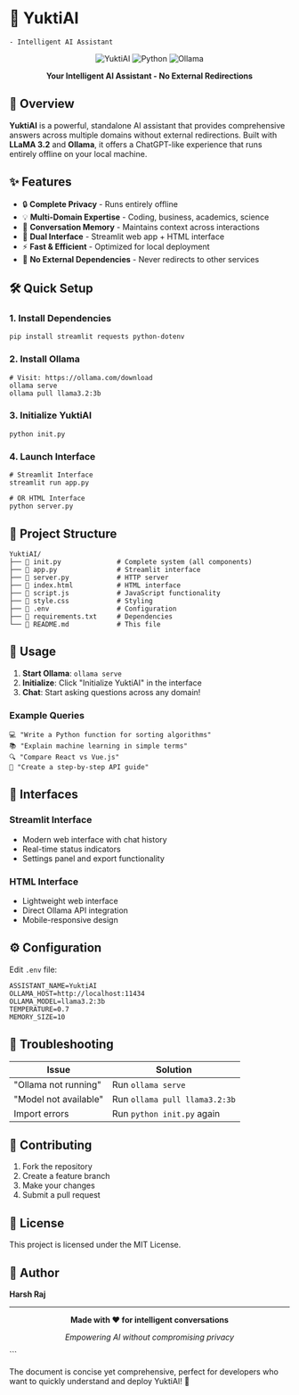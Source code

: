 # 🤖 YuktiAI 
    - Intelligent AI Assistant


<div align="center">

![YuktiAI](https://img.shields.io/badge/YuktiAI-v1.0.0-blue?style=for-the-badge&logo=robot)
![Python](https://img.shields.io/badge/Python-3.8+-green?style=for-the-badge&logo=python)
![Ollama](https://img.shields.io/badge/Ollama-LLaMA_3.2-orange?style=for-the-badge)

**Your Intelligent AI Assistant - No External Redirections**

</div>


## 🎯 Overview

**YuktiAI** is a powerful, standalone AI assistant that provides comprehensive answers across multiple domains without external redirections. Built with **LLaMA 3.2** and **Ollama**, it offers a ChatGPT-like experience that runs entirely offline on your local machine.


## ✨ Features

- 🔒 **Complete Privacy** - Runs entirely offline
- 💡 **Multi-Domain Expertise** - Coding, business, academics, science
- 🧠 **Conversation Memory** - Maintains context across interactions
- 🎨 **Dual Interface** - Streamlit web app + HTML interface
- ⚡ **Fast & Efficient** - Optimized for local deployment
- 🚫 **No External Dependencies** - Never redirects to other services


## 🛠️ Quick Setup

### 1. Install Dependencies
```
pip install streamlit requests python-dotenv
```

### 2. Install Ollama
```
# Visit: https://ollama.com/download
ollama serve
ollama pull llama3.2:3b
```

### 3. Initialize YuktiAI
```
python init.py
```

### 4. Launch Interface
```
# Streamlit Interface
streamlit run app.py

# OR HTML Interface
python server.py
```


## 📁 Project Structure

```
YuktiAI/
├── 📄 init.py              # Complete system (all components)
├── 📄 app.py               # Streamlit interface
├── 📄 server.py            # HTTP server
├── 📄 index.html           # HTML interface
├── 📄 script.js            # JavaScript functionality
├── 📄 style.css            # Styling
├── 📄 .env                 # Configuration
├── 📄 requirements.txt     # Dependencies
└── 📄 README.md            # This file
```


## 🚀 Usage

1. **Start Ollama**: `ollama serve`
2. **Initialize**: Click "Initialize YuktiAI" in the interface
3. **Chat**: Start asking questions across any domain!

### Example Queries
```
💻 "Write a Python function for sorting algorithms"
📚 "Explain machine learning in simple terms"
🔍 "Compare React vs Vue.js"
📝 "Create a step-by-step API guide"
```


## 🎨 Interfaces

### Streamlit Interface
- Modern web interface with chat history
- Real-time status indicators
- Settings panel and export functionality

### HTML Interface
- Lightweight web interface
- Direct Ollama API integration
- Mobile-responsive design


## ⚙️ Configuration

Edit `.env` file:
```
ASSISTANT_NAME=YuktiAI
OLLAMA_HOST=http://localhost:11434
OLLAMA_MODEL=llama3.2:3b
TEMPERATURE=0.7
MEMORY_SIZE=10
```


## 🐛 Troubleshooting

| Issue | Solution |
|-------|----------|
| "Ollama not running" | Run `ollama serve` |
| "Model not available" | Run `ollama pull llama3.2:3b` |
| Import errors | Run `python init.py` again |


## 🤝 Contributing

1. Fork the repository
2. Create a feature branch
3. Make your changes
4. Submit a pull request


## 📄 License

This project is licensed under the MIT License.


## 👥 Author

**Harsh Raj**

---

<div align="center">

**Made with ❤️ for intelligent conversations**

*Empowering AI without compromising privacy*

</div>
```


The document is concise yet comprehensive, perfect for developers who want to quickly understand and deploy YuktiAI! 🚀
